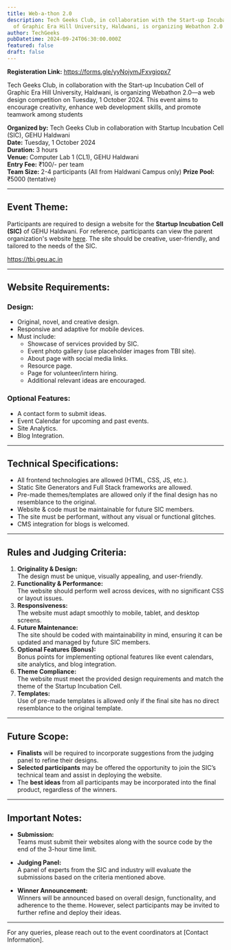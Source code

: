 ```yaml
---
title: Web-a-thon 2.0
description: Tech Geeks Club, in collaboration with the Start-up Incubation Cell
  of Graphic Era Hill University, Haldwani, is organizing Webathon 2.0
author: TechGeeks
pubDatetime: 2024-09-24T06:30:00.000Z
featured: false
draft: false
---
```


**Registeration Link:** https://forms.gle/yyNojymJFxvgiopx7

Tech Geeks Club, in collaboration with the Start-up Incubation Cell of Graphic Era Hill University, Haldwani, is organizing Webathon 2.0—a web design competition on Tuesday, 1 October 2024. This event aims to encourage creativity, enhance web development skills, and promote teamwork among students

**Organized by:** Tech Geeks Club in collaboration with Startup Incubation Cell (SIC), GEHU Haldwani  
**Date:** Tuesday, 1 October 2024  
**Duration:** 3 hours  
**Venue:** Computer Lab 1 (CL1), GEHU Haldwani  
**Entry Fee:** ₹100/- per team  
**Team Size:** 2-4 participants (All from Haldwani Campus only)
**Prize Pool:** ₹5000 (tentative)

---

## Event Theme:

Participants are required to design a website for the **Startup Incubation Cell (SIC)** of GEHU Haldwani. For reference, participants can view the parent organization's website [here](https://tbi.geu.ac.in). The site should be creative, user-friendly, and tailored to the needs of the SIC.

https://tbi.geu.ac.in

---

## Website Requirements:

### **Design:**

- Original, novel, and creative design.
- Responsive and adaptive for mobile devices.
- Must include:
  - Showcase of services provided by SIC.
  - Event photo gallery (use placeholder images from TBI site).
  - About page with social media links.
  - Resource page.
  - Page for volunteer/intern hiring.
  - Additional relevant ideas are encouraged.

### **Optional Features:**

- A contact form to submit ideas.
- Event Calendar for upcoming and past events.
- Site Analytics.
- Blog Integration.

---

## Technical Specifications:

- All frontend technologies are allowed (HTML, CSS, JS, etc.).
- Static Site Generators and Full Stack frameworks are allowed.
- Pre-made themes/templates are allowed only if the final design has no resemblance to the original.
- Website & code must be maintainable for future SIC members.
- The site must be performant, without any visual or functional glitches.
- CMS integration for blogs is welcomed.

---

## Rules and Judging Criteria:

1. **Originality & Design:**  
   The design must be unique, visually appealing, and user-friendly.
2. **Functionality & Performance:**  
   The website should perform well across devices, with no significant CSS or layout issues.
3. **Responsiveness:**  
   The website must adapt smoothly to mobile, tablet, and desktop screens.
4. **Future Maintenance:**  
   The site should be coded with maintainability in mind, ensuring it can be updated and managed by future SIC members.
5. **Optional Features (Bonus):**  
   Bonus points for implementing optional features like event calendars, site analytics, and blog integration.
6. **Theme Compliance:**  
   The website must meet the provided design requirements and match the theme of the Startup Incubation Cell.
7. **Templates:**  
   Use of pre-made templates is allowed only if the final site has no direct resemblance to the original template.

---

## Future Scope:

- **Finalists** will be required to incorporate suggestions from the judging panel to refine their designs.
- **Selected participants** may be offered the opportunity to join the SIC’s technical team and assist in deploying the website.
- The **best ideas** from all participants may be incorporated into the final product, regardless of the winners.

---

## Important Notes:

- **Submission:**  
  Teams must submit their websites along with the source code by the end of the 3-hour time limit.

- **Judging Panel:**  
  A panel of experts from the SIC and industry will evaluate the submissions based on the criteria mentioned above.

- **Winner Announcement:**  
  Winners will be announced based on overall design, functionality, and adherence to the theme. However, select participants may be invited to further refine and deploy their ideas.

---

For any queries, please reach out to the event coordinators at [Contact Information].
